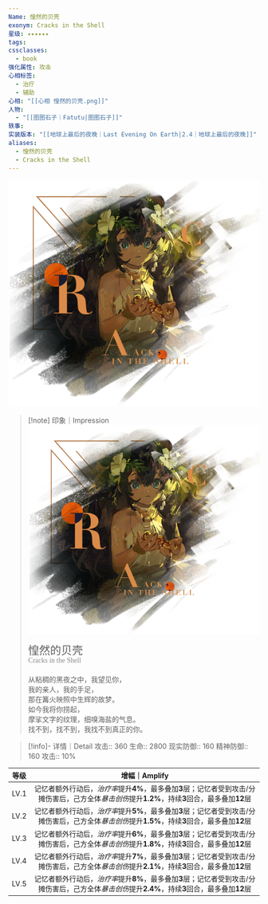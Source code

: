 ```yaml
---
Name: 惶然的贝壳
exonym: Cracks in the Shell
星级: ✦✦✦✦✦✦
tags: 
cssclasses:
  - book
强化属性: 攻击
心相标签:
  - 治疗
  - 辅助
心相: "[[心相 惶然的贝壳.png]]"
人物:
  - "[[图图石子｜Fatutu|图图石子]]"
轶事: 
实装版本: "[[地球上最后的夜晚｜Last Evening On Earth|2.4｜地球上最后的夜晚]]"
aliases:
  - 惶然的贝壳
  - Cracks in the Shell
---
```

![cover](assets/惶然的贝壳｜Cracks%20in%20the%20Shell.assets/心相%20惶然的贝壳.png)

> [!note] 印象｜Impression
> ![心相 惶然的贝壳|inlL|300](assets/惶然的贝壳｜Cracks%20in%20the%20Shell.assets/心相%20惶然的贝壳.png)
> <p style="font-family: '家族宋', sans-serif; font-size: 22px; line-height: 0.75; text-indent: 0;">惶然的贝壳<br><span style="font-family: serif; font-size: 14px; color: #888888;">Cracks in the Shell</span></p>
> 
> 从粘稠的黑夜之中，我望见你，  
> 我的亲人，我的手足，  
> 那在篝火映照中生辉的故梦。  
> 如今我将你捞起，  
> 摩挲文字的纹理，细嗅海盐的气息。  
> 找不到，找不到，我找不到真正的你。

> [!info]- 详情｜Detail
> 攻击:: 360
> 生命:: 2800
> 现实防御:: 160
> 精神防御:: 160
> 攻击:: 10%

| 等级 |                        增幅｜Amplify                         |
| :--: | :----------------------------------------------------------: |
| LV.1 | 记忆者额外行动后，*治疗率*提升**4%**，最多叠加**3**层；记忆者受到攻击/分摊伤害后，己方全体*暴击创伤*提升**1.2%**，持续**3**回合，最多叠加**12**层 |
| LV.2 | 记忆者额外行动后，*治疗率*提升**5%**，最多叠加**3**层；记忆者受到攻击/分摊伤害后，己方全体*暴击创伤*提升**1.5%**，持续**3**回合，最多叠加**12**层 |
| LV.3 | 记忆者额外行动后，*治疗率*提升**6%**，最多叠加**3**层；记忆者受到攻击/分摊伤害后，己方全体*暴击创伤*提升**1.8%**，持续**3**回合，最多叠加**12**层 |
| LV.4 | 记忆者额外行动后，*治疗率*提升**7%**，最多叠加**3**层；记忆者受到攻击/分摊伤害后，己方全体*暴击创伤*提升**2.1%**，持续**3**回合，最多叠加**12**层 |
| LV.5 | 记忆者额外行动后，*治疗率*提升**8%**，最多叠加**3**层；记忆者受到攻击/分摊伤害后，己方全体*暴击创伤*提升**2.4%**，持续**3**回合，最多叠加**12**层 |

